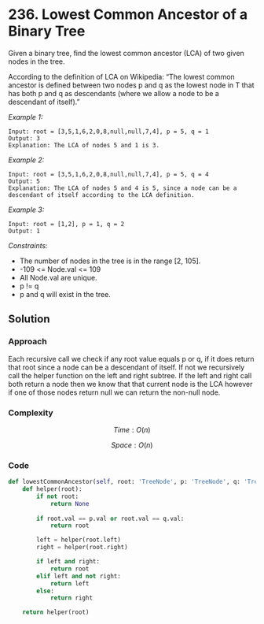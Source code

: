 # 236. Lowest Common Ancestor of a Binary Tree
Given a binary tree, find the lowest common ancestor (LCA) of two given nodes in the tree.

According to the definition of LCA on Wikipedia: “The lowest common ancestor is defined between two nodes p and q as the lowest node in T that has both p and q as descendants (where we allow a node to be a descendant of itself).”

*Example 1:*

```
Input: root = [3,5,1,6,2,0,8,null,null,7,4], p = 5, q = 1
Output: 3
Explanation: The LCA of nodes 5 and 1 is 3.
```

*Example 2:*

```
Input: root = [3,5,1,6,2,0,8,null,null,7,4], p = 5, q = 4
Output: 5
Explanation: The LCA of nodes 5 and 4 is 5, since a node can be a descendant of itself according to the LCA definition.
```

*Example 3:*

```
Input: root = [1,2], p = 1, q = 2
Output: 1
```

*Constraints:*

* The number of nodes in the tree is in the range [2, 105].
* -109 <= Node.val <= 109
* All Node.val are unique.
* p != q
* p and q will exist in the tree.

## Solution

### Approach
Each recursive call we check if any root value equals p or q, if it does return that root since a node can be a descendant of itself. If not we recursively call the helper function on the left and right subtree. If the left and right call both return a node then we know that that current node is the LCA however if one of those nodes return null we can return the non-null node.

### Complexity
$$Time: O(n)$$

$$Space: O(n)$$

### Code
```py
def lowestCommonAncestor(self, root: 'TreeNode', p: 'TreeNode', q: 'TreeNode') -> 'TreeNode':
    def helper(root):
        if not root:
            return None
            
        if root.val == p.val or root.val == q.val:
            return root

        left = helper(root.left)
        right = helper(root.right)

        if left and right:
            return root
        elif left and not right:
            return left
        else:
            return right

    return helper(root)
```
